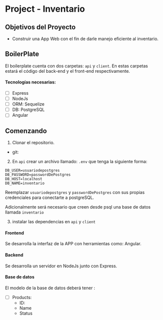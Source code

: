 # Project - Inventario


## Objetivos del Proyecto

- Construir una App Web con el fin de darle manejo eficiente al inventario.

## BoilerPlate

El boilerplate cuenta con dos carpetas: `api` y `client`. En estas carpetas estará el código del back-end y el front-end respectivamente.

#### Tecnologías necesarias:
- [ ] Express
- [ ] NodeJs
- [ ] ORM: Sequelize
- [ ] DB: PostgreSQL
- [ ] Angular

## Comenzando

 1. Clonar el repositorio.
 - git:  
 2. En `api` crear un archivo llamado: `.env` que tenga la siguiente forma: 
 
```
DB_USER=usuariodepostgres
DB_PASSWORD=passwordDePostgres
DB_HOST=localhost
DB_NAME=inventario   
```

Reemplazar `usuariodepostgres` y `passwordDePostgres` con sus propias credenciales para conectarte a postgreSQL. 

Adicionalmente será necesario que creen desde psql una base de datos llamada `inventario`

 3. instalar las dependencias en `api` y `client`
 

#### Frontend

Se desarrolla la interfaz de la APP con herramientas como: Angular.

#### Backend

Se desarrolla un servidor en NodeJs junto con Express.


#### Base de datos

El modelo de la base de datos deberá tener :

- [ ] Products:
  - ID: 
  - Name
  - Status
  



